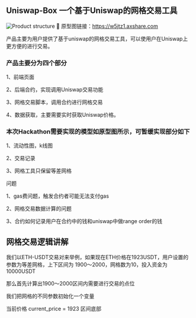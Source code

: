 ## Uniswap-Box 一个基于Uniswap的网格交易工具

![Product structure](https://github.com/PlanckerLabs/PictureRepo/blob/main/Uniswap%20Box%20Product%20Structure.png)

原型图链接：https://w5jtz1.axshare.com

产品主要为用户提供了基于uniswap的网格交易工具，可以使用户在Uniswap上更方便的进行交易。

### 产品主要分为四个部分

1、前端页面

2、后端合约，实现调用Uniswap交易功能

3、网格交易脚本，调用合约进行网格交易

4、数据获取，主要需要实时获取Uniswap价格。

### 本次Hackathon需要实现的模型如原型图所示，可暂缓实现部分如下

1、流动性图，k线图

2、交易记录

3、网格工具只保留等差网格


问题

1、gas费问题，触发合约者可能无法支付gas

2、网格交易数据计算的问题

3、合约如何记录用户在合约中的钱和uniswap中做range order的钱


## 网格交易逻辑讲解

我们以ETH-USDT交易对来举例，如果现在ETH价格在1923USDT，用户设置的参数为等差网格，上下区间为 1900～2000，网格数为10，投入资金为10000USDT

那么首先计算出1900～2000区间内需要进行交易的点位

我们把网格的不同参数初始化一个变量

当前价格 current_price = 1923
区间底部








